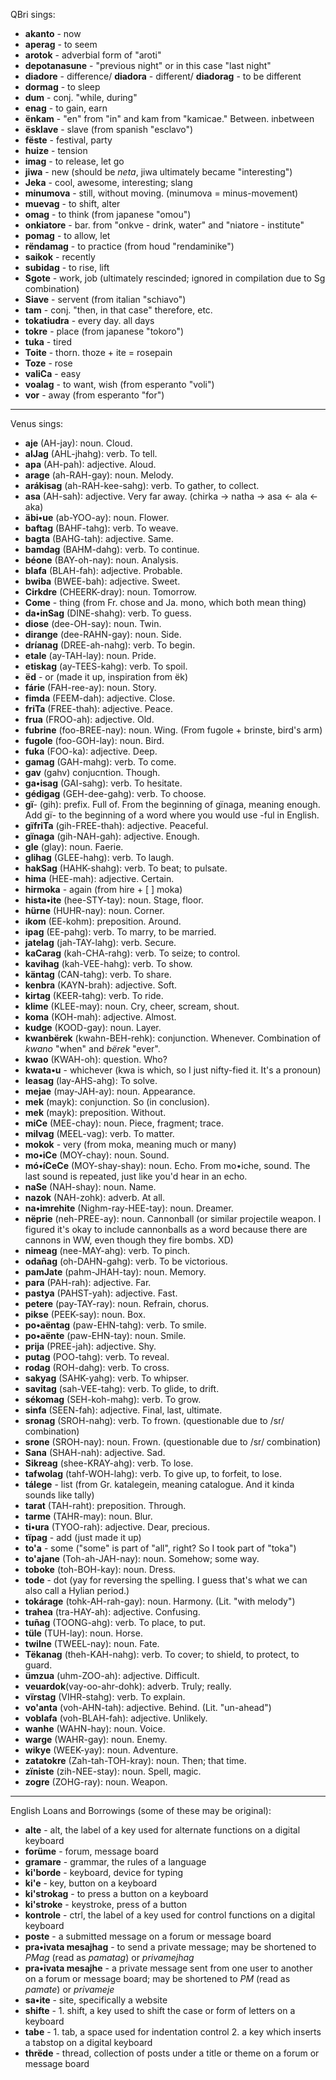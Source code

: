 QBri sings:

+ **akanto** - now
+ **aperag** - to seem
+ **arotok** - adverbial form of "aroti"
+ **depotanasune** - "previous night" or in this case "last night"
+ **diadore** - difference/ **diadora** - different/ **diadorag** - to be different
+ **dormag** - to sleep
+ **dum** - conj. "while, during"
+ **enag** - to gain, earn
+ **ënkam** - "en" from "in" and kam from "kamicae." Between. inbetween
+ **ësklave** - slave (from spanish "esclavo")
+ **fëste** - festival, party
+ **huize** - tension
+ **imag** - to release, let go
+ **jiwa** - new (should be _neta_, jiwa ultimately became "interesting")
+ **Jeka** - cool, awesome, interesting; slang
+ **minumova** - still, without moving. (minumova = minus-movement)
+ **muevag** - to shift, alter
+ **omag** - to think (from japanese "omou")
+ **onkiatore** - bar. from "onkve - drink, water" and "niatore - institute"
+ **pomag** - to allow, let
+ **rëndamag** - to practice (from houd "rendaminike")
+ **saikok** - recently
+ **subidag** - to rise, lift
+ **Sgote** - work, job (ultimately rescinded; ignored in compilation due to Sg combination)
+ **Siave** - servent (from italian "schiavo")
+ **tam** - conj. "then, in that case" therefore, etc.
+ **tokatiudra** - every day. all days
+ **tokre** - place (from japanese "tokoro")
+ **tuka** - tired
+ **Toite** - thorn. thoze + ite = rosepain
+ **Toze** - rose
+ **valiCa** - easy
+ **voalag** - to want, wish (from esperanto "voli")
+ **vor** - away (from esperanto "for")

-----

Venus sings:

+ **aje** (AH-jay): noun. Cloud.
+ **alJag** (AHL-jhahg): verb. To tell.
+ **apa** (AH-pah): adjective. Aloud.
+ **arage** (ah-RAH-gay): noun. Melody.
+ **arákisag** (ah-RAH-kee-sahg): verb. To gather, to collect.
+ **asa** (AH-sah): adjective. Very far away. (chirka -> natha -> asa <- ala <- aka)
+ **äbi•ue** (ab-YOO-ay): noun. Flower.
+ **baftag** (BAHF-tahg): verb. To weave.
+ **bagta** (BAHG-tah): adjective. Same.
+ **bamdag** (BAHM-dahg): verb. To continue.
+ **béone** (BAY-oh-nay): noun. Analysis.
+ **blafa** (BLAH-fah): adjective. Probable.
+ **bwiba** (BWEE-bah): adjective. Sweet.
+ **Cirkdre** (CHEERK-dray): noun. Tomorrow.
+ **Come** - thing (from Fr. chose and Ja. mono, which both mean thing)
+ **da•inSag** (DINE-shahg): verb. To guess.
+ **diose** (dee-OH-say): noun. Twin.
+ **dirange** (dee-RAHN-gay): noun. Side.
+ **dríanag** (DREE-ah-nahg): verb. To begin.
+ **etale** (ay-TAH-lay): noun. Pride.
+ **etiskag** (ay-TEES-kahg): verb. To spoil.
+ **ëd** - or (made it up, inspiration from ëk)
+ **fárie** (FAH-ree-ay): noun. Story.
+ **fimda** (FEEM-dah): adjective. Close.
+ **friTa** (FREE-thah): adjective. Peace.
+ **frua** (FROO-ah): adjective. Old.
+ **fubrine** (foo-BREE-nay): noun. Wing. (From fugole + brinste, bird's arm)
+ **fugole** (foo-GOH-lay): noun. Bird.
+ **fuka** (FOO-ka): adjective. Deep.
+ **gamag** (GAH-mahg): verb. To come.
+ **gav** (gahv) conjucntion. Though.
+ **ga•isag** (GAI-sahg): verb. To hesitate.
+ **gédigag** (GEH-dee-gahg): verb. To choose.
+ **gï**- (gih): prefix. Full of. From the beginning of gïnaga, meaning enough. Add gï- to the beginning of a word where you would use -ful in English.
+ **gïfriTa** (gih-FREE-thah): adjective. Peaceful.
+ **gïnaga** (gih-NAH-gah): adjective. Enough.
+ **gle** (glay): noun. Faerie.
+ **glihag** (GLEE-hahg): verb. To laugh.
+ **hakSag** (HAHK-shahg): verb. To beat; to pulsate.
+ **hima** (HEE-mah): adjective. Certain.
+ **hirmoka** - again (from hire + [ ] moka)
+ **hista•ite** (hee-STY-tay): noun. Stage, floor.
+ **hürne** (HUHR-nay): noun. Corner.
+ **ikom** (EE-kohm): preposition. Around.
+ **ipag** (EE-pahg): verb. To marry, to be married.
+ **jatelag** (jah-TAY-lahg): verb. Secure.
+ **kaCarag** (kah-CHA-rahg): verb. To seize; to control.
+ **kavihag** (kah-VEE-hahg): verb. To show.
+ **käntag** (CAN-tahg): verb. To share.
+ **kenbra** (KAYN-brah): adjective. Soft.
+ **kirtag** (KEER-tahg): verb. To ride.
+ **klime** (KLEE-may): noun. Cry, cheer, scream, shout.
+ **koma** (KOH-mah): adjective. Almost.
+ **kudge** (KOOD-gay): noun. Layer.
+ **kwanbërek** (kwahn-BEH-rehk): conjunction. Whenever. Combination of _kwano_ "when" and _bërek_ "ever".
+ **kwao** (KWAH-oh): question. Who?
+ **kwata•u** - whichever (kwa is which, so I just nifty-fied it. It's a pronoun)
+ **leasag** (lay-AHS-ahg): To solve.
+ **mejae** (may-JAH-ay): noun. Appearance.
+ **mek** (mayk): conjunction. So (in conclusion).
+ **mek** (mayk): preposition. Without.
+ **miCe** (MEE-chay): noun. Piece, fragment; trace.
+ **milvag** (MEEL-vag): verb. To matter.
+ **mokok** - very (from moka, meaning much or many)
+ **mo•iCe** (MOY-chay): noun. Sound.
+ **mó•íCeCe** (MOY-shay-shay): noun. Echo. From mo•iche, sound. The last sound is repeated, just like you'd hear in an echo.
+ **naSe** (NAH-shay): noun. Name.
+ **nazok** (NAH-zohk): adverb. At all.
+ **na•imrehite** (Nighm-ray-HEE-tay): noun. Dreamer.
+ **nëprie** (neh-PREE-ay): noun. Cannonball (or similar projectile weapon. I figured it's okay to include cannonballs as a word because there are cannons in WW, even though they fire bombs. XD)
+ **nimeag** (nee-MAY-ahg): verb. To pinch.
+ **odañag** (oh-DAHN-gahg): verb. To be victorious.
+ **pamJate** (pahm-JHAH-tay): noun. Memory.
+ **para** (PAH-rah): adjective. Far.
+ **pastya** (PAHST-yah): adjective. Fast.
+ **petere** (pay-TAY-ray): noun. Refrain, chorus.
+ **pikse** (PEEK-say): noun. Box.
+ **po•aëntag** (paw-EHN-tahg): verb. To smile.
+ **po•aënte** (paw-EHN-tay): noun. Smile.
+ **prija** (PREE-jah): adjective. Shy.
+ **putag** (POO-tahg): verb. To reveal.
+ **rodag** (ROH-dahg): verb. To cross.
+ **sakyag** (SAHK-yahg): verb. To whipser.
+ **savitag** (sah-VEE-tahg): verb. To glide, to drift.
+ **sékomag** (SEH-koh-mahg): verb. To grow.
+ **sinfa** (SEEN-fah): adjective. Final, last, ultimate.
+ **sronag** (SROH-nahg): verb. To frown. (questionable due to /sr/ combination)
+ **srone** (SROH-nay): noun. Frown. (questionable due to /sr/ combination)
+ **Sana** (SHAH-nah): adjective. Sad.
+ **Sikreag** (shee-KRAY-ahg): verb. To lose.
+ **tafwolag** (tahf-WOH-lahg): verb. To give up, to forfeit, to lose.
+ **tálege** - list (from Gr. katalegein, meaning catalogue. And it kinda sounds like tally)
+ **tarat** (TAH-raht): preposition. Through.
+ **tarme** (TAHR-may): noun. Blur.
+ **ti•ura** (TYOO-rah): adjective. Dear, precious.
+ **tïpag** - add (just made it up)
+ **to'a** - some ("some" is part of "all", right? So I took part of "toka")
+ **to'ajane** (Toh-ah-JAH-nay): noun. Somehow; some way.
+ **toboke** (toh-BOH-kay): noun. Dress.
+ **tode** - dot (yay for reversing the spelling. I guess that's what we can also call a Hylian period.)
+ **tokárage** (tohk-AH-rah-gay): noun. Harmony. (Lit. "with melody")
+ **trahea** (tra-HAY-ah): adjective. Confusing.
+ **tuñag** (TOONG-ahg): verb. To place, to put.
+ **tüle** (TUH-lay): noun. Horse.
+ **twilne** (TWEEL-nay): noun. Fate.
+ **Tëkanag** (theh-KAH-nahg): verb. To cover; to shield, to protect, to guard.
+ **ümzua** (uhm-ZOO-ah): adjective. Difficult.
+ **veuardok**(vay-oo-ahr-dohk): adverb. Truly; really.
+ **vïrstag** (VIHR-stahg): verb. To explain.
+ **vo'anta** (voh-AHN-tah): adjective. Behind. (Lit. "un-ahead")
+ **voblafa** (voh-BLAH-fah): adjective. Unlikely.
+ **wanhe** (WAHN-hay): noun. Voice.
+ **warge** (WAHR-gay): noun. Enemy.
+ **wikye** (WEEK-yay): noun. Adventure.
+ **zatatokre** (Zah-tah-TOH-kray): noun. Then; that time.
+ **zïniste** (zih-NEE-stay): noun. Spell, magic.
+ **zogre** (ZOHG-ray): noun. Weapon.

-----

English Loans and Borrowings (some of these may be original):

- **alte** - alt, the label of a key used for alternate functions on a digital keyboard
- **forüme** - forum, message board
- **gramare** - grammar, the rules of a language
- **ki'borde** - keyboard, device for typing
- **ki'e** - key, button on a keyboard
- **ki'strokag** - to press a button on a keyboard
- **ki'stroke** - keystroke, press of a button
- **kontrole** - ctrl, the label of a key used for control functions on a digital keyboard
- **poste** - a submitted message on a forum or message board
- **pra•ivata mesajhag** - to send a private message; may be shortened to _PMag_ (read as _pamatag_) or _privamejhag_
- **pra•ivata mesajhe** - a private message sent from one user to another on a forum or message board; may be shortened to _PM_ (read as _pamate_) or _privameje_
- **sa•ite** - site, specifically a website
- **shifte** - 1. shift, a key used to shift the case or form of letters on a keyboard
- **tabe** - 1. tab, a space used for indentation control 2. a key which inserts a tabstop on a digital keyboard
- **thrëde** - thread, collection of posts under a title or theme on a forum or message board
